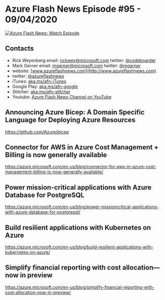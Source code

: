 # Azure Flash News Episode #95 - 09/04/2020

[![Azure Flash News: Watch Episode](https://img.youtube.com/vi/ktkCBaCekag/0.jpg)](https://youtu.be/ktkCBaCekag "Azure Flash News: Episode 93")

## Contacts

* Rick Weyenberg  email: rickwey@microsoft.com twitter: [@codeboarder](https://www.twitter.com/codeboarder)
* Mark Garner email: mgarner@microsoft.com twitter: [@mgarner](https://www.twitter.com/mgarner)
* website: [www.azureflashnews.com](http://www.azureflashnews.com)
* twitter: [@azureflashnews](https://www.twitter.com/azureflashnews)
* iTunes: [aka.ms/afn-iTunes](https://aka.ms/afn-iTunes)
* Google Play: [aka.ms/afn-google](https://aka.ms/afn-google)
* Stitcher: [aka.ms/afn-stitcher](https://aka.ms/afn-stitcher)
* Youtube: [Azure Flash News Channel on YouTube](https://www.youtube.com/channel/UCV6U_D4q7OxQaf0rFfEb6fQ)

## Announcing Azure Bicep: A Domain Specific Language for Deploying Azure Resources
https://github.com/Azure/bicep

## Connector for AWS in Azure Cost Management + Billing is now generally available
https://azure.microsoft.com/en-us/blog/connector-for-aws-in-azure-cost-management-billing-is-now-generally-available/

## Power mission-critical applications with Azure Database for PostgreSQL
https://azure.microsoft.com/en-us/blog/power-missioncritical-applications-with-azure-database-for-postgresql/

## Build resilient applications with Kubernetes on Azure
https://azure.microsoft.com/en-us/blog/build-resilient-applications-with-kubernetes-on-azure/

## Simplify financial reporting with cost allocation—now in preview
https://azure.microsoft.com/en-us/blog/simplify-financial-reporting-with-cost-allocation-now-in-preview/
